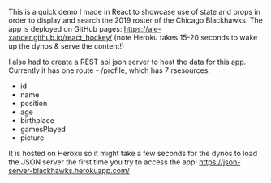 This is a quick demo I made in React to showcase use of state and props in order to display and search the 2019 roster of the Chicago Blackhawks. The app is deployed on GitHub pages: https://ale-xander.github.io/react_hockey/ (note Heroku takes 15-20 seconds to wake up the dynos & serve the content!)

I also had to create a REST api json server to host the data for this app. Currently it has one route - /profile, which has 7 rsesources:

- id
- name
- position
- age
- birthplace
- gamesPlayed
- picture

It is hosted on Heroku so it might take a few seconds for the dynos to load the JSON server the first time you try to access the app! 
https://json-server-blackhawks.herokuapp.com/
